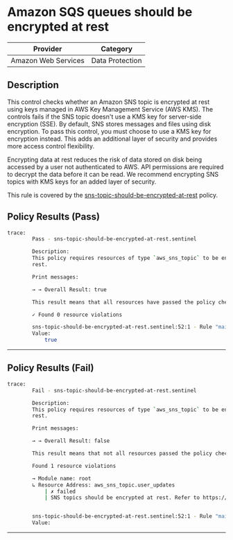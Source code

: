 # Amazon SQS queues should be encrypted at rest

| Provider            |           Category          |
| ------------------- |  -------------------------  |
| Amazon Web Services |  Data Protection            |

## Description

This control checks whether an Amazon SNS topic is encrypted at rest using keys managed in AWS Key Management Service (AWS KMS). The controls fails if the SNS topic doesn't use a KMS key for server-side encryption (SSE). By default, SNS stores messages and files using disk encryption. To pass this control, you must choose to use a KMS key for encryption instead. This adds an additional layer of security and provides more access control flexibility.

Encrypting data at rest reduces the risk of data stored on disk being accessed by a user not authenticated to AWS. API permissions are required to decrypt the data before it can be read. We recommend encrypting SNS topics with KMS keys for an added layer of security.

This rule is covered by the [sns-topic-should-be-encrypted-at-rest](https://github.com/hashicorp/policy-library-FSBP-Policy-Set-for-AWS-Terraform/blob/main/policies/sns-topic-should-be-encrypted-at-rest.sentinel) policy.

## Policy Results (Pass)

```bash
trace:
        Pass - sns-topic-should-be-encrypted-at-rest.sentinel

        Description:
        This policy requires resources of type `aws_sns_topic` to be encrypted at
        rest.

        Print messages:

        → → Overall Result: true

        This result means that all resources have passed the policy check for the policy sns-topic-should-be-encrypted-at-rest.

        ✓ Found 0 resource violations

        sns-topic-should-be-encrypted-at-rest.sentinel:52:1 - Rule "main"
        Value:
            true
```

---

## Policy Results (Fail)

```bash
trace:
        Fail - sns-topic-should-be-encrypted-at-rest.sentinel

        Description:
        This policy requires resources of type `aws_sns_topic` to be encrypted at
        rest.

        Print messages:

        → → Overall Result: false

        This result means that not all resources passed the policy check and the protected behavior is not allowed for the policy sns-topic-should-be-encrypted-at-rest.

        Found 1 resource violations

        → Module name: root
        ↳ Resource Address: aws_sns_topic.user_updates
            | ✗ failed
            | SNS topics should be encrypted at rest. Refer to https://docs.aws.amazon.com/securityhub/latest/userguide/sns-controls.html#sns-1 for more details.


        sns-topic-should-be-encrypted-at-rest.sentinel:52:1 - Rule "main"
        Value:
```

---

